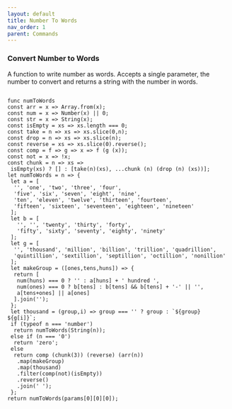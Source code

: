 ```yaml
---
layout: default
title: Number To Words
nav_order: 1
parent: Commands
---
```


<link href="../assets/prism-dark.min.css" rel="stylesheet" />
<link href="../assets/style.css" rel="stylesheet">
<script src="../assets/prism-core.min.js"></script>
<script src="../assets/prism-celincm.js"></script>

### Convert Number to Words

A function to write number as words.  Accepts a single parameter, the number to convert and returns a string with the number in words.

<div class="codeblock">
<pre><code class="language-celincm">
func numToWords
const arr = x => Array.from(x);
const num = x => Number(x) || 0;
const str = x => String(x);
const isEmpty = xs => xs.length === 0;
const take = n => xs => xs.slice(0,n);
const drop = n => xs => xs.slice(n);
const reverse = xs => xs.slice(0).reverse();
const comp = f => g => x => f (g (x));
const not = x => !x;
const chunk = n => xs =>
 isEmpty(xs) ? [] : [take(n)(xs), ...chunk (n) (drop (n) (xs))];
let numToWords = n => {
 let a = [
  '', 'one', 'two', 'three', 'four',
  'five', 'six', 'seven', 'eight', 'nine',
  'ten', 'eleven', 'twelve', 'thirteen', 'fourteen',
  'fifteen', 'sixteen', 'seventeen', 'eighteen', 'nineteen'
 ];
 let b = [
   '', '', 'twenty', 'thirty', 'forty',
   'fifty', 'sixty', 'seventy', 'eighty', 'ninety'
 ];
 let g = [
  '', 'thousand', 'million', 'billion', 'trillion', 'quadrillion',
  'quintillion', 'sextillion', 'septillion', 'octillion', 'nonillion'
 ];
 let makeGroup = ([ones,tens,huns]) => {
  return [
   num(huns) === 0 ? '' : a[huns] + ' hundred ',
   num(ones) === 0 ? b[tens] : b[tens] && b[tens] + '-' || '',
   a[tens+ones] || a[ones]
  ].join('');
 };  
 let thousand = (group,i) => group === '' ? group : `${group} ${g[i]}`;
 if (typeof n === 'number')
  return numToWords(String(n));
 else if (n === '0')
  return 'zero';
 else
  return comp (chunk(3)) (reverse) (arr(n))
   .map(makeGroup)
   .map(thousand)
   .filter(comp(not)(isEmpty))
   .reverse()
   .join(' ');
 };
return numToWords(params[0][0][0]);
</code></pre>
</div>
